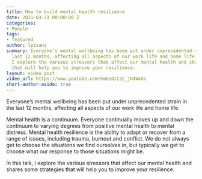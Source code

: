 ```yaml
---
title: How to build mental health resilience
date: 2021-03-31 00:00:00 Z
categories:
- People
tags:
- featured
author: lpisani
summary: Everyone’s mental wellbeing has been put under unprecedented strain in the
  last 12 months, affecting all aspects of our work life and home life. In this talk,
  I explore the various stressors that affect our mental health and shares some strategies
  that will help you to improve your resilience.
layout: video_post
video_url: https://www.youtube.com/embed/CzC_jN4W4Xc
short-author-aside: true
---
```


Everyone’s mental wellbeing has been put under unprecedented strain in the last 12 months, affecting all aspects of our work life and home life.

Mental health is a continuum. Everyone continually moves up and down the continuum to varying degrees from positive mental health to mental distress. Mental health resilience is the ability to adapt or recover from a range of issues, including trauma, burnout and conflict. We do not always get to choose the situations we find ourselves in, but typically we get to choose what our response to those situations might be.

In this talk, I explore the various stressors that affect our mental health and shares some strategies that will help you to improve your resilience.

